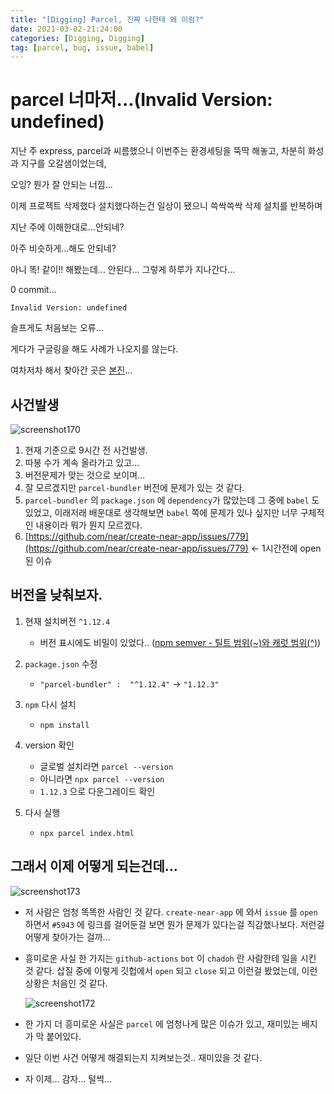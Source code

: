 ```yaml
---
title: "[Digging] Parcel, 진짜 나한테 왜 이럼?"
date: 2021-03-02-21:24:00
categories: [Digging, Digging]
tag: [parcel, bug, issue, babel]
---
```


# parcel 너마저...(Invalid Version: undefined)



지난 주 express, parcel과 씨름했으니 이번주는 환경세팅을 뚝딱 해놓고, 차분히 화성과 지구를 오갈샘이었는데,

오잉? 뭔가 잘 안되는 너낌...

이제 프로젝트 삭제했다 설치했다하는건 일상이 됐으니 쓱싹쓱싹 삭제 설치를 반복하며

지난 주에 이해한대로...안되네?

아주 비슷하게...해도 안되네?

아니 똑! 같이!! 해봤는데... 안된다... 그렇게 하루가 지나간다...

0 commit...



```
Invalid Version: undefined
```

슬프게도 처음보는 오류...

게다가 구글링을 해도 사례가 나오지를 않는다.

여차저차 해서 찾아간 곳은 [본진](https://github.com/parcel-bundler/parcel/issues/5943)...



## 사건발생

![screenshot170](https://user-images.githubusercontent.com/70361152/109648288-ca5b6000-7b9d-11eb-9c48-0ea82c427be4.png)

1. 현재 기준으로 9시간 전 사건발생.
2. 따봉 수가 계속 올라가고 있고...
3. 버전문제가 맞는 것으로 보이며...
4. 잘 모르겠지만 `parcel-bundler` 버전에 문제가 있는 것 같다.
5. `parcel-bundler` 의 `package.json` 에 `dependency`가 많았는데 그 중에 `babel` 도 있었고, 이래저래 배운대로 생각해보면 `babel` 쪽에 문제가 있나 싶지만 너무 구체적인 내용이라 뭐가 뭔지 모르겠다.
6. [https://github.com/near/create-near-app/issues/779](https://github.com/near/create-near-app/issues/779) ← 1시간전에 open된 이슈



## 버전을 낮춰보자.

1. 현재 설치버전 `^1.12.4`

   - 버전 표시에도 비밀이 있었다.. ([npm semver - 틸트 범위(~)와 캐럿 범위(^)](https://velog.io/@slaslaya/npm-semver-%ED%8B%B8%ED%8A%B8-%EB%B2%94%EC%9C%84%EC%99%80-%EC%BA%90%EB%9F%BF-%EB%B2%94%EC%9C%84))

   

2. `package.json` 수정

   - `"parcel-bundler" :  "^1.12.4"` → `"1.12.3"`

   

3. `npm` 다시 설치

   - `npm install`

   

4. version 확인

   - 글로벌 설치라면 `parcel --version`
   - 아니라면 `npx parcel --version`
   - `1.12.3` 으로 다운그레이드 확인

   

5. 다시 실행

   - `npx parcel index.html`



## 그래서 이제 어떻게 되는건데...

![screenshot173](https://user-images.githubusercontent.com/70361152/109649918-dd6f2f80-7b9f-11eb-8779-93aa7d978d57.png)

- 저 사람은 엄청 똑똑한 사람인 것 같다. `create-near-app` 에 와서 `issue` 를 `open` 하면서 `#5943` 에 링크를 걸어둔걸 보면 뭔가 문제가 있다는걸 직감했나보다. 저런걸 어떻게 찾아가는 걸까...

- 흥미로운 사실 한 가지는 `github-actions` `bot` 이 `chadoh` 란 사람한테 일을 시킨 것 같다. 삽질 중에 이렇게 깃헙에서 `open` 되고 `close` 되고 이런걸 봤었는데, 이런 상황은 처음인 것 같다.

  

  ![screenshot172](https://user-images.githubusercontent.com/70361152/109649380-2d012b80-7b9f-11eb-97a0-c0d719199343.png)

- 한 가지 더 흥미로운 사실은 `parcel` 에 엄청나게 많은 이슈가 있고, 재미있는 배지가 막 붙어있다.
- 일단 이번 사건 어떻게 해결되는지 지켜보는것.. 재미있을 것 같다.
- 자 이제... 감자... 털썩...